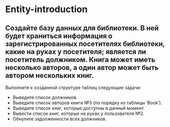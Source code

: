 # Entity-introduction
Создайте базу данных для библиотеки. В ней будет храниться информация о зарегистрированных посетителях библиотеки, какие на руках у посетителя; является ли посетитель должником. Книга может иметь несколько авторов, а один автор может быть автором нескольких книг.
------------
Выполните к созданной структуре таблиц следующие задачи:
* Выведите список должников.
* Выведите список авторов книги №3 (по порядку из таблицы ‘Book’).
* Выведите список книг, которые доступны в данный момент.
* Вывести список книг, которые на руках у пользователя №2.
* Обнулите задолженности всех должников.
